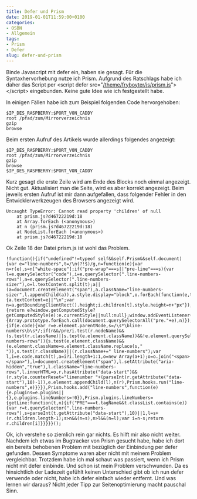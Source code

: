 ```yaml
---
title: Defer und Prism
date: 2019-01-01T11:59:00+0100
categories:
- OSBN
- Allgemein
tags:
- Prism
- Defer
slug: defer-und-prism
---
```

Binde Javascript mit defer ein, haben sie gesagt. Für die Syntaxhervorhebung nutze ich Prism. Aufgrund des Ratschlags habe ich daher das Script per &lt;script defer src=\"<a href="https://fryboyter.de/theme/fryboyter/js/prism.js?d46722219d" target="_blank">/theme/fryboyter/js/prism.js</a>"&gt;&lt;/script&gt; eingebunden. Keine gute Idee wie ich festgestellt habe.

In einigen Fällen habe ich zum Beispiel folgenden Code hervorgehoben:

<pre class="line-numbers language-bash" style="white-space:pre-wrap;">
<code class="language-bash">$IP_DES_RASPBERRY:$PORT_VON_CADDY
root /pfad/zum/Mirrorverzeichnis
gzip
browse</code>
</pre>

Beim ersten Aufruf des Artikels wurde allerdings folgendes angezeigt:

<pre class="line-numbers language-bash" style="white-space:pre-wrap;">
<code class="language-bash">$IP_DES_RASPBERRY:$PORT_VON_CADDY
root /pfad/zum/Mirrorverzeichnis
gzip
browse
$IP_DES_RASPBERRY:$PORT_VON_CADDY</code>
</pre>

Kurz gesagt die erste Zeile wird am Ende des Blocks noch einmal angezeigt. Nicht gut. Aktualisiert man die Seite, wird es aber korrekt angezeigt. Beim jeweils ersten Aufruf ist mir dann aufgefallen, dass folgender Fehler in den Entwicklerwerkzeugen des Browsers angezeigt wird.

<pre class="line-numbers language-bash" style="white-space:pre-wrap;">
<code class="language-javascript">Uncaught TypeError: Cannot read property 'children' of null
    at prism.js?d46722219d:18
    at Array.forEach (&lt;anonymous&gt;)
    at n (prism.js?d46722219d:18)
    at NodeList.forEach (&lt;anonymous&gt;)
    at prism.js?d46722219d:18</code>
</pre>

Ok Zeile 18 der Datei prism.js ist wohl das Problem.

<pre class="line-numbers language-javascript" style="white-space:pre-wrap;">
<code class="language-javascript">!function(){if(&quot;undefined&quot;!=typeof self&amp;&amp;self.Prism&amp;&amp;self.document){var e=&quot;line-numbers&quot;,t=/\n(?!$)/g,n=function(e){var n=r(e),s=n[&quot;white-space&quot;];if(&quot;pre-wrap&quot;===s||&quot;pre-line&quot;===s){var l=e.querySelector(&quot;code&quot;),i=e.querySelector(&quot;.line-numbers-rows&quot;),a=e.querySelector(&quot;.line-numbers-sizer&quot;),o=l.textContent.split(t);a||(a=document.createElement(&quot;span&quot;),a.className=&quot;line-numbers-sizer&quot;,l.appendChild(a)),a.style.display=&quot;block&quot;,o.forEach(function(e,t){a.textContent=e||&quot;\n&quot;;var n=a.getBoundingClientRect().height;i.children[t].style.height=n+&quot;px&quot;}),a.textContent=&quot;&quot;,a.style.display=&quot;none&quot;}},r=function(e){return e?window.getComputedStyle?getComputedStyle(e):e.currentStyle||null:null};window.addEventListener(&quot;resize&quot;,function(){Array.prototype.forEach.call(document.querySelectorAll(&quot;pre.&quot;+e),n)}),Prism.hooks.add(&quot;complete&quot;,function(e){if(e.code){var r=e.element.parentNode,s=/\s*\bline-numbers\b\s*/;if(r&amp;&amp;/pre/i.test(r.nodeName)&amp;&amp;(s.test(r.className)||s.test(e.element.className))&amp;&amp;!e.element.querySelector(&quot;.line-numbers-rows&quot;)){s.test(e.element.className)&amp;&amp;(e.element.className=e.element.className.replace(s,&quot; &quot;)),s.test(r.className)||(r.className+=&quot; line-numbers&quot;);var l,i=e.code.match(t),a=i?i.length+1:1,o=new Array(a+1);o=o.join(&quot;&lt;span&gt;&lt;/span&gt;&quot;),l=document.createElement(&quot;span&quot;),l.setAttribute(&quot;aria-hidden&quot;,&quot;true&quot;),l.className=&quot;line-numbers-rows&quot;,l.innerHTML=o,r.hasAttribute(&quot;data-start&quot;)&amp;&amp;(r.style.counterReset=&quot;linenumber &quot;+(parseInt(r.getAttribute(&quot;data-start&quot;),10)-1)),e.element.appendChild(l),n(r),Prism.hooks.run(&quot;line-numbers&quot;,e)}}}),Prism.hooks.add(&quot;line-numbers&quot;,function(e){e.plugins=e.plugins||{},e.plugins.lineNumbers=!0}),Prism.plugins.lineNumbers={getLine:function(t,n){if(&quot;PRE&quot;===t.tagName&amp;&amp;t.classList.contains(e)){var r=t.querySelector(&quot;.line-numbers-rows&quot;),s=parseInt(t.getAttribute(&quot;data-start&quot;),10)||1,l=s+(r.children.length-1);s&gt;n&amp;&amp;(n=s),n&gt;l&amp;&amp;(n=l);var i=n-s;return r.children[i]}}}}}();</code>
</pre>

Ok, ich verstehe so ziemlich rein gar nichts. Es hilft mir also nicht weiter. Nachdem ich etwas im Bugtracker von Prism gesucht habe, habe ich dort ein bereits behobenen Problem mit bezüglich der Einbindung per defer gefunden. Dessen Symptome waren aber nicht mit meinem Problem vergleichbar. Trotzdem habe ich mal schaut was passiert, wenn ich Prism nicht mit defer einbinde. Und schon ist mein Problem verschwunden. Da es hinsichtlich der Ladezeit gefühlt keinen Unterschied gibt ob ich nun defer verwende oder nicht, habe ich defer einfach wieder entfernt. Und was lernen wir daraus? Nicht jeder Tipp zur Seitenoptimierung macht pauschal Sinn.
